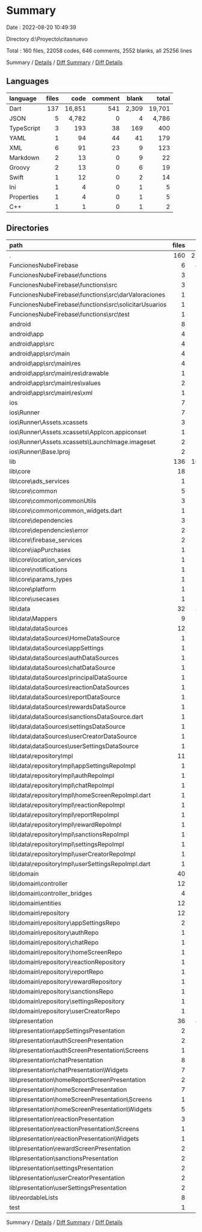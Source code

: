 # Summary

Date : 2022-08-20 10:49:39

Directory d:\\Proyecto\\citasnuevo

Total : 160 files,  22058 codes, 646 comments, 2552 blanks, all 25256 lines

Summary / [Details](details.md) / [Diff Summary](diff.md) / [Diff Details](diff-details.md)

## Languages
| language | files | code | comment | blank | total |
| :--- | ---: | ---: | ---: | ---: | ---: |
| Dart | 137 | 16,851 | 541 | 2,309 | 19,701 |
| JSON | 5 | 4,782 | 0 | 4 | 4,786 |
| TypeScript | 3 | 193 | 38 | 169 | 400 |
| YAML | 1 | 94 | 44 | 41 | 179 |
| XML | 6 | 91 | 23 | 9 | 123 |
| Markdown | 2 | 13 | 0 | 9 | 22 |
| Groovy | 2 | 13 | 0 | 6 | 19 |
| Swift | 1 | 12 | 0 | 2 | 14 |
| Ini | 1 | 4 | 0 | 1 | 5 |
| Properties | 1 | 4 | 0 | 1 | 5 |
| C++ | 1 | 1 | 0 | 1 | 2 |

## Directories
| path | files | code | comment | blank | total |
| :--- | ---: | ---: | ---: | ---: | ---: |
| . | 160 | 22,058 | 646 | 2,552 | 25,256 |
| FuncionesNubeFirebase | 6 | 4,830 | 38 | 171 | 5,039 |
| FuncionesNubeFirebase\\functions | 3 | 193 | 38 | 169 | 400 |
| FuncionesNubeFirebase\\functions\\src | 3 | 193 | 38 | 169 | 400 |
| FuncionesNubeFirebase\\functions\\src\\darValoraciones | 1 | 2 | 0 | 4 | 6 |
| FuncionesNubeFirebase\\functions\\src\\solicitarUsuarios | 1 | 191 | 29 | 164 | 384 |
| FuncionesNubeFirebase\\functions\\src\\test | 1 | 0 | 9 | 1 | 10 |
| android | 8 | 51 | 21 | 15 | 87 |
| android\\app | 4 | 30 | 21 | 7 | 58 |
| android\\app\\src | 4 | 30 | 21 | 7 | 58 |
| android\\app\\src\\main | 4 | 30 | 21 | 7 | 58 |
| android\\app\\src\\main\\res | 4 | 30 | 21 | 7 | 58 |
| android\\app\\src\\main\\res\\drawable | 1 | 4 | 7 | 2 | 13 |
| android\\app\\src\\main\\res\\values | 2 | 14 | 14 | 4 | 32 |
| android\\app\\src\\main\\res\\xml | 1 | 12 | 0 | 1 | 13 |
| ios | 7 | 222 | 2 | 9 | 233 |
| ios\\Runner | 7 | 222 | 2 | 9 | 233 |
| ios\\Runner\\Assets.xcassets | 3 | 148 | 0 | 4 | 152 |
| ios\\Runner\\Assets.xcassets\\AppIcon.appiconset | 1 | 122 | 0 | 1 | 123 |
| ios\\Runner\\Assets.xcassets\\LaunchImage.imageset | 2 | 26 | 0 | 3 | 29 |
| ios\\Runner\\Base.lproj | 2 | 61 | 2 | 2 | 65 |
| lib | 136 | 16,837 | 531 | 2,302 | 19,670 |
| lib\\core | 18 | 1,373 | 72 | 243 | 1,688 |
| lib\\core\\ads_services | 1 | 152 | 0 | 26 | 178 |
| lib\\core\\common | 5 | 280 | 1 | 38 | 319 |
| lib\\core\\common\\commonUtils | 3 | 112 | 0 | 10 | 122 |
| lib\\core\\common\\common_widgets.dart | 1 | 67 | 0 | 10 | 77 |
| lib\\core\\dependencies | 3 | 458 | 38 | 79 | 575 |
| lib\\core\\dependencies\\error | 2 | 203 | 1 | 35 | 239 |
| lib\\core\\firebase_services | 2 | 103 | 13 | 17 | 133 |
| lib\\core\\iapPurchases | 1 | 59 | 1 | 7 | 67 |
| lib\\core\\location_services | 1 | 38 | 12 | 14 | 64 |
| lib\\core\\notifications | 1 | 193 | 6 | 35 | 234 |
| lib\\core\\params_types | 1 | 31 | 1 | 17 | 49 |
| lib\\core\\platform | 1 | 51 | 0 | 9 | 60 |
| lib\\core\\usecases | 1 | 4 | 0 | 0 | 4 |
| lib\\data | 32 | 3,346 | 72 | 575 | 3,993 |
| lib\\data\\Mappers | 9 | 730 | 0 | 148 | 878 |
| lib\\data\\dataSources | 12 | 1,889 | 67 | 311 | 2,267 |
| lib\\data\\dataSources\\HomeDataSource | 1 | 184 | 25 | 18 | 227 |
| lib\\data\\dataSources\\appSettings | 1 | 125 | 0 | 18 | 143 |
| lib\\data\\dataSources\\authDataSources | 1 | 52 | 0 | 16 | 68 |
| lib\\data\\dataSources\\chatDataSource | 1 | 441 | 2 | 68 | 511 |
| lib\\data\\dataSources\\principalDataSource | 1 | 62 | 14 | 13 | 89 |
| lib\\data\\dataSources\\reactionDataSources | 1 | 228 | 2 | 32 | 262 |
| lib\\data\\dataSources\\reportDataSource | 1 | 69 | 4 | 12 | 85 |
| lib\\data\\dataSources\\rewardsDataSource | 1 | 142 | 5 | 23 | 170 |
| lib\\data\\dataSources\\sanctionsDataSource.dart | 1 | 76 | 1 | 17 | 94 |
| lib\\data\\dataSources\\settingsDataSource | 1 | 157 | 6 | 25 | 188 |
| lib\\data\\dataSources\\userCreatorDataSource | 1 | 151 | 5 | 30 | 186 |
| lib\\data\\dataSources\\userSettingsDataSource | 1 | 202 | 3 | 39 | 244 |
| lib\\data\\repositoryImpl | 11 | 727 | 5 | 116 | 848 |
| lib\\data\\repositoryImpl\\appSettingsRepoImpl | 1 | 67 | 2 | 12 | 81 |
| lib\\data\\repositoryImpl\\authRepoImpl | 1 | 49 | 0 | 5 | 54 |
| lib\\data\\repositoryImpl\\chatRepoImpl | 1 | 148 | 0 | 23 | 171 |
| lib\\data\\repositoryImpl\\homeScreenRepoImpl.dart | 1 | 95 | 1 | 10 | 106 |
| lib\\data\\repositoryImpl\\reactionRepoImpl | 1 | 89 | 0 | 13 | 102 |
| lib\\data\\repositoryImpl\\reportRepoImpl | 1 | 42 | 1 | 6 | 49 |
| lib\\data\\repositoryImpl\\rewardRepoImpl | 1 | 64 | 0 | 10 | 74 |
| lib\\data\\repositoryImpl\\sanctionsRepoImpl | 1 | 41 | 1 | 9 | 51 |
| lib\\data\\repositoryImpl\\settingsRepoImpl | 1 | 26 | 0 | 7 | 33 |
| lib\\data\\repositoryImpl\\userCreatorRepoImpl | 1 | 49 | 0 | 11 | 60 |
| lib\\data\\repositoryImpl\\userSettingsRepoImpl.dart | 1 | 57 | 0 | 10 | 67 |
| lib\\domain | 40 | 2,453 | 118 | 505 | 3,076 |
| lib\\domain\\controller | 12 | 1,704 | 83 | 294 | 2,081 |
| lib\\domain\\controller_bridges | 4 | 86 | 0 | 28 | 114 |
| lib\\domain\\entities | 12 | 510 | 22 | 114 | 646 |
| lib\\domain\\repository | 12 | 153 | 13 | 69 | 235 |
| lib\\domain\\repository\\appSettingsRepo | 2 | 27 | 0 | 14 | 41 |
| lib\\domain\\repository\\authRepo | 1 | 8 | 0 | 0 | 8 |
| lib\\domain\\repository\\chatRepo | 1 | 27 | 0 | 5 | 32 |
| lib\\domain\\repository\\homeScreenRepo | 1 | 14 | 0 | 3 | 17 |
| lib\\domain\\repository\\reactionRepository | 1 | 15 | 3 | 14 | 32 |
| lib\\domain\\repository\\reportRepo | 1 | 15 | 0 | 4 | 19 |
| lib\\domain\\repository\\rewardRepository | 1 | 13 | 0 | 6 | 19 |
| lib\\domain\\repository\\sanctionsRepo | 1 | 11 | 0 | 5 | 16 |
| lib\\domain\\repository\\settingsRepository | 1 | 9 | 0 | 9 | 18 |
| lib\\domain\\repository\\userCreatorRepo | 1 | 10 | 0 | 6 | 16 |
| lib\\presentation | 36 | 8,724 | 115 | 755 | 9,594 |
| lib\\presentation\\appSettingsPresentation | 2 | 446 | 3 | 31 | 480 |
| lib\\presentation\\authScreenPresentation | 2 | 222 | 8 | 35 | 265 |
| lib\\presentation\\authScreenPresentation\\Screens | 1 | 94 | 0 | 10 | 104 |
| lib\\presentation\\chatPresentation | 8 | 1,600 | 22 | 144 | 1,766 |
| lib\\presentation\\chatPresentation\\Widgets | 7 | 1,255 | 7 | 96 | 1,358 |
| lib\\presentation\\homeReportScreenPresentation | 2 | 239 | 8 | 48 | 295 |
| lib\\presentation\\homeScreenPresentation | 7 | 1,152 | 39 | 115 | 1,306 |
| lib\\presentation\\homeScreenPresentation\\Screens | 1 | 327 | 0 | 24 | 351 |
| lib\\presentation\\homeScreenPresentation\\Widgets | 5 | 586 | 3 | 51 | 640 |
| lib\\presentation\\reactionPresentation | 3 | 1,018 | 1 | 75 | 1,094 |
| lib\\presentation\\reactionPresentation\\Screens | 1 | 227 | 0 | 7 | 234 |
| lib\\presentation\\reactionPresentation\\Widgets | 1 | 349 | 0 | 19 | 368 |
| lib\\presentation\\rewardScreenPresentation | 2 | 957 | 0 | 56 | 1,013 |
| lib\\presentation\\sanctionsPresentation | 2 | 295 | 4 | 25 | 324 |
| lib\\presentation\\settingsPresentation | 2 | 656 | 2 | 37 | 695 |
| lib\\presentation\\userCreatorPresentation | 2 | 1,364 | 4 | 94 | 1,462 |
| lib\\presentation\\userSettingsPresentation | 2 | 727 | 4 | 73 | 804 |
| lib\\reordableLists | 8 | 680 | 121 | 179 | 980 |
| test | 1 | 14 | 10 | 7 | 31 |

Summary / [Details](details.md) / [Diff Summary](diff.md) / [Diff Details](diff-details.md)